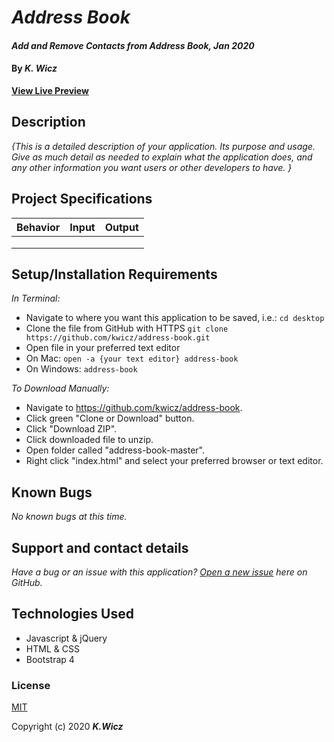 # _Address Book_

#### _Add and Remove Contacts from Address Book, Jan 2020_

#### By _**K. Wicz**_

**[View Live Preview](https://kwicz.github.io/address-book/)**

## Description

_{This is a detailed description of your application. Its purpose and usage.  Give as much detail as needed to explain what the application does, and any other information you want users or other developers to have. }_

## Project Specifications

| Behavior | Input | Output |
|---|---|---|
|   |   |   |
|   |   |   |
|   |   |   |

## Setup/Installation Requirements

_In Terminal:_

* Navigate to where you want this application to be saved, i.e.:
```cd desktop```
* Clone the file from GitHub with HTTPS
```git clone https://github.com/kwicz/address-book.git```
* Open file in your preferred text editor
* On Mac: ```open -a {your text editor} address-book```
* On Windows: ```address-book```

_To Download Manually:_

* Navigate to https://github.com/kwicz/address-book.
* Click green "Clone or Download" button.
* Click "Download ZIP".
* Click downloaded file to unzip.
* Open folder called "address-book-master".
* Right click "index.html" and select your preferred browser or text editor.

## Known Bugs

_No known bugs at this time._

## Support and contact details

_Have a bug or an issue with this application? [Open a new issue](https://github.com/kwicz/address-book/issues) here on GitHub._

## Technologies Used

* Javascript & jQuery
* HTML & CSS
* Bootstrap 4


### License

[MIT](https://choosealicense.com/licenses/mit/)

Copyright (c) 2020 **_K.Wicz_**